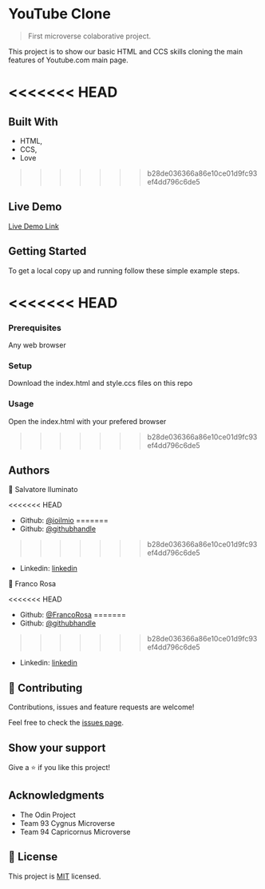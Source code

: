 # YouTube Clone

> First microverse colaborative project.


This project is to show our basic HTML and CCS skills cloning the main features of Youtube.com main page.

<<<<<<< HEAD
=======
## Built With

- HTML,
- CCS,
- Love

>>>>>>> b28de036366a86e10ce01d9fc93ef4dd796c6de5
## Live Demo

[Live Demo Link](https://raw.githack.com/ioilmio/youtube-clone/nav-bar/index.html)


## Getting Started

To get a local copy up and running follow these simple example steps.

<<<<<<< HEAD
=======
### Prerequisites
Any web browser

### Setup
Download the index.html and style.ccs files on this repo

### Usage
Open the index.html with your prefered browser


>>>>>>> b28de036366a86e10ce01d9fc93ef4dd796c6de5
## Authors

👤 Salvatore Iluminato

<<<<<<< HEAD
- Github: [@ioilmio](https://github.com/ioilmio)
=======
- Github: [@githubhandle](https://github.com/ioilmio)
>>>>>>> b28de036366a86e10ce01d9fc93ef4dd796c6de5
- Linkedin: [linkedin](https://www.linkedin.com/in/illuminato-salvatore)

👤 Franco Rosa

<<<<<<< HEAD
- Github: [@FrancoRosa](https://github.com/FrancoRosa)
=======
- Github: [@githubhandle](https://github.com/FrancoRosa)
>>>>>>> b28de036366a86e10ce01d9fc93ef4dd796c6de5
- Linkedin: [linkedin](https://www.linkedin.com/in/franco-rosa-79972119b)

## 🤝 Contributing

Contributions, issues and feature requests are welcome!

Feel free to check the [issues page](issues/).

## Show your support

Give a ⭐️ if you like this project!

## Acknowledgments

- The Odin Project
- Team 93 Cygnus Microverse
- Team 94 Capricornus Microverse

## 📝 License

This project is [MIT](lic.url) licensed.
